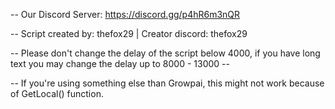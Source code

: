 -- Our Discord Server: https://discord.gg/p4hR6m3nQR

-- Script created by: thefox29 | Creator discord: thefox29

-- Please don't change the delay of the script below 4000, if you have long text you may change the delay up to 8000 - 13000 --

-- If you're using something else than Growpai, this might not work because of GetLocal() function.

